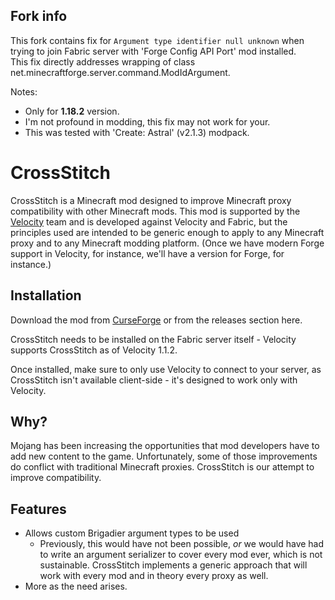 ## Fork info
This fork contains fix for `Argument type identifier null unknown` when trying to join Fabric server with
'Forge Config API Port' mod installed.  
This fix directly addresses wrapping of class net.minecraftforge.server.command.ModIdArgument.

Notes:
- Only for **1.18.2** version.
- I'm not profound in modding, this fix may not work for your.  
- This was tested with 'Create: Astral' (v2.1.3) modpack.

# CrossStitch

CrossStitch is a Minecraft mod designed to improve Minecraft proxy compatibility with other Minecraft mods.
This mod is supported by the [Velocity](https://velocitypowered.com/) team and is developed against Velocity
and Fabric, but the principles used are intended to be generic enough to apply to any Minecraft proxy and to
any Minecraft modding platform. (Once we have modern Forge support in Velocity, for instance, we'll have a version
for Forge, for instance.)

## Installation

Download the mod from [CurseForge](https://www.curseforge.com/minecraft/mc-mods/crossstitch) or from
the releases section here.

CrossStitch needs to be installed on the Fabric server itself - Velocity supports CrossStitch as
of Velocity 1.1.2.

Once installed, make sure to only use Velocity to connect to your server, as CrossStitch isn't available
client-side - it's designed to work only with Velocity.

## Why?

Mojang has been increasing the opportunities that mod developers have to add new content to the game.
Unfortunately, some of those improvements do conflict with traditional Minecraft proxies. CrossStitch
is our attempt to improve compatibility.

## Features

* Allows custom Brigadier argument types to be used
  * Previously, this would have not been possible, _or_ we would have had to write an argument serializer to
    cover every mod ever, which is not sustainable. CrossStitch implements a generic approach that will work
    with every mod and in theory every proxy as well.
* More as the need arises.
